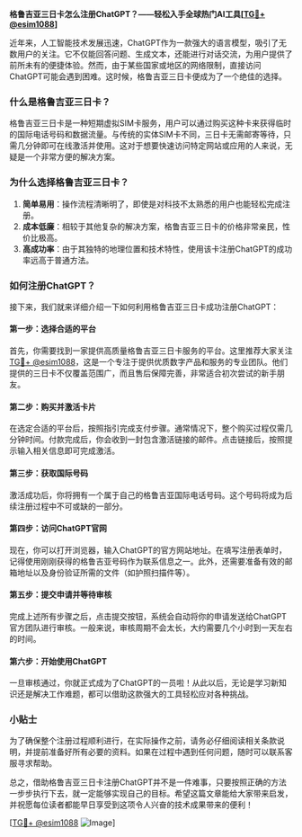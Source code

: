 **格鲁吉亚三日卡怎么注册ChatGPT？——轻松入手全球热门AI工具[[TG💪+ @esim1088](https://t.me/s/esim1088)]**

近年来，人工智能技术发展迅速，ChatGPT作为一款强大的语言模型，吸引了无数用户的关注。它不仅能回答问题、生成文本，还能进行对话交流，为用户提供了前所未有的便捷体验。然而，由于某些国家或地区的网络限制，直接访问ChatGPT可能会遇到困难。这时候，格鲁吉亚三日卡便成为了一个绝佳的选择。

### 什么是格鲁吉亚三日卡？

格鲁吉亚三日卡是一种短期虚拟SIM卡服务，用户可以通过购买这种卡来获得临时的国际电话号码和数据流量。与传统的实体SIM卡不同，三日卡无需邮寄等待，只需几分钟即可在线激活并使用。这对于想要快速访问特定网站或应用的人来说，无疑是一个非常方便的解决方案。

### 为什么选择格鲁吉亚三日卡？

1. **简单易用**：操作流程清晰明了，即使是对科技不太熟悉的用户也能轻松完成注册。
2. **成本低廉**：相较于其他复杂的解决方案，格鲁吉亚三日卡的价格非常亲民，性价比极高。
3. **高成功率**：由于其独特的地理位置和技术特性，使用该卡注册ChatGPT的成功率远高于普通方法。

### 如何注册ChatGPT？

接下来，我们就来详细介绍一下如何利用格鲁吉亚三日卡成功注册ChatGPT：

#### 第一步：选择合适的平台

首先，你需要找到一家提供高质量格鲁吉亚三日卡服务的平台。这里推荐大家关注[TG💪+ @esim1088](https://t.me/s/esim1088)，这是一个专注于提供优质数字产品和服务的专业团队。他们提供的三日卡不仅覆盖范围广，而且售后保障完善，非常适合初次尝试的新手朋友。

#### 第二步：购买并激活卡片

在选定合适的平台后，按照指引完成支付步骤。通常情况下，整个购买过程仅需几分钟时间。付款完成后，你会收到一封包含激活链接的邮件。点击链接后，按照提示输入相关信息即可完成激活。

#### 第三步：获取国际号码

激活成功后，你将拥有一个属于自己的格鲁吉亚国际电话号码。这个号码将成为后续注册过程中不可或缺的一部分。

#### 第四步：访问ChatGPT官网

现在，你可以打开浏览器，输入ChatGPT的官方网站地址。在填写注册表单时，记得使用刚刚获得的格鲁吉亚号码作为联系信息之一。此外，还需要准备有效的邮箱地址以及身份验证所需的文件（如护照扫描件等）。

#### 第五步：提交申请并等待审核

完成上述所有步骤之后，点击提交按钮，系统会自动将你的申请发送给ChatGPT官方团队进行审核。一般来说，审核周期不会太长，大约需要几个小时到一天左右的时间。

#### 第六步：开始使用ChatGPT

一旦审核通过，你就正式成为了ChatGPT的一员啦！从此以后，无论是学习新知识还是解决工作难题，都可以借助这款强大的工具轻松应对各种挑战。

### 小贴士

为了确保整个注册过程顺利进行，在实际操作之前，请务必仔细阅读相关条款说明，并提前准备好所有必要的资料。如果在过程中遇到任何问题，随时可以联系客服寻求帮助。

总之，借助格鲁吉亚三日卡注册ChatGPT并不是一件难事，只要按照正确的方法一步步执行下去，就一定能够实现自己的目标。希望这篇文章能给大家带来启发，并祝愿每位读者都能早日享受到这项令人兴奋的技术成果带来的便利！

[[TG💪+ @esim1088](https://t.me/s/esim1088) ![Image](https://i.postimg.cc/4NQfJmqS/Snipaste-2025-05-13-00-14-12.png)]
